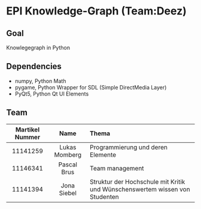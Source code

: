 # EPI Knowledge-Graph (Team:Deez)

## Goal
Knowlegegraph in Python
 
## Dependencies
- numpy, Python Math
- pygame, Python Wrapper for SDL (Simple DirectMedia Layer) 
- PyQt5, Python Qt UI Elements

## Team
| Martikel Nummer |     Name      | Thema                                                                       |
|:---------------:|:-------------:|:----------------------------------------------------------------------------|
|       11141259       | Lukas Momberg | Programmierung und deren Elemente                                                                            |
|       11146341       |  Pascal Brus      | Team management                                                                            |
|    11141394     |  Jona Siebel  | Struktur der Hochschule mit Kritik und Wünschenswertem wissen von Studenten |
